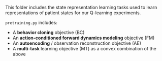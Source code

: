 This folder includes the state representation learning tasks used to learn representations of patient states for our Q-learning experiments.

`pretraining.py` includes:

- A **behavior cloning** objective (BC)
- An **action-conditioned forward dynamics modeling** objective (FM)
- An **autoencoding** / observation reconstruction objective (AE)
- A **multi-task** learning objective (MT) as a convex combination of the above
